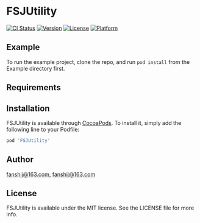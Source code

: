 # FSJUtility

[![CI Status](https://img.shields.io/travis/fanshij@163.com/FSJUtility.svg?style=flat)](https://travis-ci.org/fanshij@163.com/FSJUtility)
[![Version](https://img.shields.io/cocoapods/v/FSJUtility.svg?style=flat)](https://cocoapods.org/pods/FSJUtility)
[![License](https://img.shields.io/cocoapods/l/FSJUtility.svg?style=flat)](https://cocoapods.org/pods/FSJUtility)
[![Platform](https://img.shields.io/cocoapods/p/FSJUtility.svg?style=flat)](https://cocoapods.org/pods/FSJUtility)

## Example

To run the example project, clone the repo, and run `pod install` from the Example directory first.

## Requirements

## Installation

FSJUtility is available through [CocoaPods](https://cocoapods.org). To install
it, simply add the following line to your Podfile:

```ruby
pod 'FSJUtility'
```

## Author

fanshij@163.com, fanshij@163.com

## License

FSJUtility is available under the MIT license. See the LICENSE file for more info.
